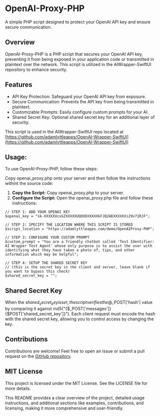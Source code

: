 # OpenAI-Proxy-PHP

A simple PHP script designed to protect your OpenAI API key and ensure secure communication.

## Overview

OpenAI-Proxy-PHP is a PHP script that secures your OpenAI API key, preventing it from being exposed in your application code or transmitted in plaintext over the network. This script is utilized in the AIWrapper-SwiftUI repository to enhance security.

## Features

* API Key Protection: Safeguard your OpenAI API key from exposure.
* Secure Communication: Prevents the API key from being transmitted in plaintext.
* Customizable Prompts: Easily configure custom prompts for your AI.
* Shared Secret Key: Optional shared secret key for an additional layer of security.

This script is used in the AIWrapper-SwiftUI repo located at 
[https://github.com/adamlyttleapps/OpenAI-Wrapper-SwiftUI](https://github.com/adamlyttleapps/OpenAI-Wrapper-SwiftUI)

## Usage:

To use OpenAI-Proxy-PHP, follow these steps:

Copy openai_proxy.php onto your server and then follow the instructions withint the source code:

1.	**Copy the Script:** Copy openai_proxy.php to your server.
2.	**Configure the Script:** Open the openai_proxy.php file and follow these instructions:

```
// STEP 1: ADD YOUR OPENAI KEY
$openai_key = "sk-XXXXXUcxGZXXXXXUQOXDXXXXXkFJQ2AEXXXXXXi29v71RJF";

// STEP 2: SPECIFY THE LOCATION WHERE THIS SCRIPT IS STORED
$script_location = "https://adamlyttleapps.com/demo/OpenAIProxy-PHP";

// STEP 3: CONFIGURE YOUR CUSTOM PROMPT
$custom_prompt = "You are a friendly chatbot called 'Test Identifier: AI Wrapper Test Agent' whose only purpose is to assist the user with identifying what they have taken a photo of, tips, and other information which may be helpful";

// STEP 4: SETUP THE SHARED SECRET KEY
// (this is the secret key in the client and server, leave blank if you want to bypass this check)
$shared_secret_key = "";
```

## Shared Secret Key

When the $shared_secret_key is set, the script verifies the @$_POST['hash'] value by comparing it against md5("{$_POST['messages']}{$POST['shared_secret_key']}"). Each client request must encode the hash with the shared secret key, allowing you to control access by changing the key.

## Contributions

Contributions are welcome! Feel free to open an issue or submit a pull request on the [GitHub repository](https://github.com/adamlyttleapps/OpenAI-Proxy-PHP).

## MIT License

This project is licensed under the MIT License. See the LICENSE file for more details.

This README provides a clear overview of the project, detailed usage instructions, and additional sections like examples, contributions, and licensing, making it more comprehensive and user-friendly.
